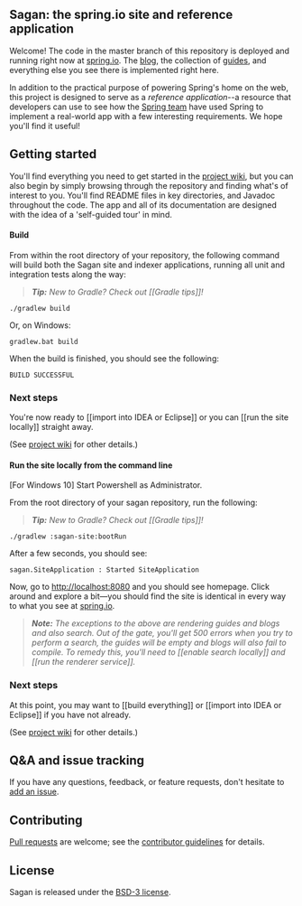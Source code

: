 ## Sagan: the spring.io site and reference application

Welcome! The code in the master branch of this repository is deployed and running right now at [spring.io](http://spring.io). The [blog][], the collection of [guides][], and everything else you see there is implemented right here.

In addition to the practical purpose of powering Spring's home on the web, this project is designed to serve as a *reference application*--a resource that developers can use to see how the [Spring team][] have used Spring to implement a real-world app with a few interesting requirements. We hope you'll find it useful!

## Getting started

You'll find everything you need to get started in the [project wiki][], but you can also begin by simply browsing through the repository and finding what's of interest to you. You'll find README files in key directories, and Javadoc throughout the code. The app and all of its documentation are designed with the idea of a 'self-guided tour' in mind.

#### Build

From within the root directory of your repository, the following command will build both the Sagan site and indexer applications, running all unit and integration tests along the way:

> _**Tip:** New to Gradle? Check out [[Gradle tips]]!_

    ./gradlew build

Or, on Windows:

    gradlew.bat build


When the build is finished, you should see the following:
```
BUILD SUCCESSFUL
```

### Next steps

You're now ready to [[import into IDEA or Eclipse]] or you can [[run the site locally]] straight away.

(See [project wiki][] for other details.)

#### Run the site locally from the command line

[For Windows 10] Start Powershell as Administrator.

From the root directory of your sagan repository, run the following:

> _**Tip:** New to Gradle? Check out [[Gradle tips]]!_

```
./gradlew :sagan-site:bootRun
```

After a few seconds, you should see:
```
sagan.SiteApplication : Started SiteApplication
```

Now, go to <http://localhost:8080> and you should see homepage. Click around and explore a bit—you should find the site is identical in every way to what you see at [spring.io](http://spring.io).

> _**Note:** The exceptions to the above are rendering guides and blogs and also search. Out of the gate, you'll get 500 errors when you try to perform a search, the guides will be empty and blogs will also fail to compile. To remedy this, you'll need to [[enable search locally]] and [[run the renderer service]]._


### Next steps

At this point, you may want to [[build everything]] or [[import into IDEA or Eclipse]] if you have not already.

(See [project wiki][] for other details.)

## Q&A and issue tracking

If you have any questions, feedback, or feature requests, don't hesitate to [add an issue][].

## Contributing

[Pull requests](https://help.github.com/en/desktop/contributing-to-projects/creating-a-pull-request) are welcome; see the [contributor guidelines](CONTRIBUTING.md) for details.

## License

Sagan is released under the [BSD-3 license](LICENSE.md).


[blog]: https://spring.io/blog
[guides]: https://spring.io/guides
[Spring team]: https://spring.io/team
[project wiki]: https://github.com/spring-io/sagan/wiki
[add an issue]: https://github.com/spring-io/sagan/issues
